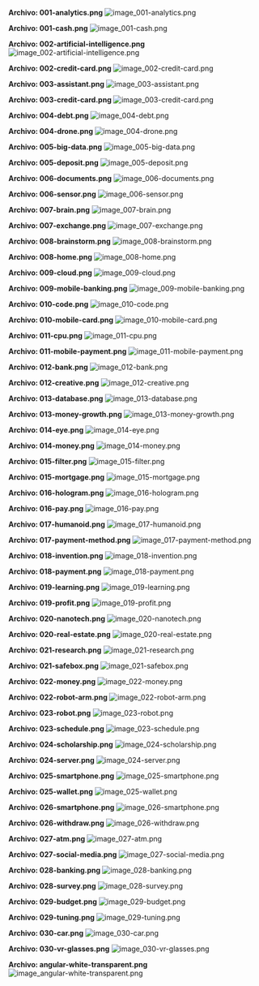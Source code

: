  **Archivo: 001-analytics.png** 
 ![image_001-analytics.png](img/001-analytics.png) 

 **Archivo: 001-cash.png** 
 ![image_001-cash.png](img/001-cash.png) 

 **Archivo: 002-artificial-intelligence.png** 
 ![image_002-artificial-intelligence.png](img/002-artificial-intelligence.png) 

 **Archivo: 002-credit-card.png** 
 ![image_002-credit-card.png](img/002-credit-card.png) 

 **Archivo: 003-assistant.png** 
 ![image_003-assistant.png](img/003-assistant.png) 

 **Archivo: 003-credit-card.png** 
 ![image_003-credit-card.png](img/003-credit-card.png) 

 **Archivo: 004-debt.png** 
 ![image_004-debt.png](img/004-debt.png) 

 **Archivo: 004-drone.png** 
 ![image_004-drone.png](img/004-drone.png) 

 **Archivo: 005-big-data.png** 
 ![image_005-big-data.png](img/005-big-data.png) 

 **Archivo: 005-deposit.png** 
 ![image_005-deposit.png](img/005-deposit.png) 

 **Archivo: 006-documents.png** 
 ![image_006-documents.png](img/006-documents.png) 

 **Archivo: 006-sensor.png** 
 ![image_006-sensor.png](img/006-sensor.png) 

 **Archivo: 007-brain.png** 
 ![image_007-brain.png](img/007-brain.png) 

 **Archivo: 007-exchange.png** 
 ![image_007-exchange.png](img/007-exchange.png) 

 **Archivo: 008-brainstorm.png** 
 ![image_008-brainstorm.png](img/008-brainstorm.png) 

 **Archivo: 008-home.png** 
 ![image_008-home.png](img/008-home.png) 

 **Archivo: 009-cloud.png** 
 ![image_009-cloud.png](img/009-cloud.png) 

 **Archivo: 009-mobile-banking.png** 
 ![image_009-mobile-banking.png](img/009-mobile-banking.png) 

 **Archivo: 010-code.png** 
 ![image_010-code.png](img/010-code.png) 

 **Archivo: 010-mobile-card.png** 
 ![image_010-mobile-card.png](img/010-mobile-card.png) 

 **Archivo: 011-cpu.png** 
 ![image_011-cpu.png](img/011-cpu.png) 

 **Archivo: 011-mobile-payment.png** 
 ![image_011-mobile-payment.png](img/011-mobile-payment.png) 

 **Archivo: 012-bank.png** 
 ![image_012-bank.png](img/012-bank.png) 

 **Archivo: 012-creative.png** 
 ![image_012-creative.png](img/012-creative.png) 

 **Archivo: 013-database.png** 
 ![image_013-database.png](img/013-database.png) 

 **Archivo: 013-money-growth.png** 
 ![image_013-money-growth.png](img/013-money-growth.png) 

 **Archivo: 014-eye.png** 
 ![image_014-eye.png](img/014-eye.png) 

 **Archivo: 014-money.png** 
 ![image_014-money.png](img/014-money.png) 

 **Archivo: 015-filter.png** 
 ![image_015-filter.png](img/015-filter.png) 

 **Archivo: 015-mortgage.png** 
 ![image_015-mortgage.png](img/015-mortgage.png) 

 **Archivo: 016-hologram.png** 
 ![image_016-hologram.png](img/016-hologram.png) 

 **Archivo: 016-pay.png** 
 ![image_016-pay.png](img/016-pay.png) 

 **Archivo: 017-humanoid.png** 
 ![image_017-humanoid.png](img/017-humanoid.png) 

 **Archivo: 017-payment-method.png** 
 ![image_017-payment-method.png](img/017-payment-method.png) 

 **Archivo: 018-invention.png** 
 ![image_018-invention.png](img/018-invention.png) 

 **Archivo: 018-payment.png** 
 ![image_018-payment.png](img/018-payment.png) 

 **Archivo: 019-learning.png** 
 ![image_019-learning.png](img/019-learning.png) 

 **Archivo: 019-profit.png** 
 ![image_019-profit.png](img/019-profit.png) 

 **Archivo: 020-nanotech.png** 
 ![image_020-nanotech.png](img/020-nanotech.png) 

 **Archivo: 020-real-estate.png** 
 ![image_020-real-estate.png](img/020-real-estate.png) 

 **Archivo: 021-research.png** 
 ![image_021-research.png](img/021-research.png) 

 **Archivo: 021-safebox.png** 
 ![image_021-safebox.png](img/021-safebox.png) 

 **Archivo: 022-money.png** 
 ![image_022-money.png](img/022-money.png) 

 **Archivo: 022-robot-arm.png** 
 ![image_022-robot-arm.png](img/022-robot-arm.png) 

 **Archivo: 023-robot.png** 
 ![image_023-robot.png](img/023-robot.png) 

 **Archivo: 023-schedule.png** 
 ![image_023-schedule.png](img/023-schedule.png) 

 **Archivo: 024-scholarship.png** 
 ![image_024-scholarship.png](img/024-scholarship.png) 

 **Archivo: 024-server.png** 
 ![image_024-server.png](img/024-server.png) 

 **Archivo: 025-smartphone.png** 
 ![image_025-smartphone.png](img/025-smartphone.png) 

 **Archivo: 025-wallet.png** 
 ![image_025-wallet.png](img/025-wallet.png) 

 **Archivo: 026-smartphone.png** 
 ![image_026-smartphone.png](img/026-smartphone.png) 

 **Archivo: 026-withdraw.png** 
 ![image_026-withdraw.png](img/026-withdraw.png) 

 **Archivo: 027-atm.png** 
 ![image_027-atm.png](img/027-atm.png) 

 **Archivo: 027-social-media.png** 
 ![image_027-social-media.png](img/027-social-media.png) 

 **Archivo: 028-banking.png** 
 ![image_028-banking.png](img/028-banking.png) 

 **Archivo: 028-survey.png** 
 ![image_028-survey.png](img/028-survey.png) 

 **Archivo: 029-budget.png** 
 ![image_029-budget.png](img/029-budget.png) 

 **Archivo: 029-tuning.png** 
 ![image_029-tuning.png](img/029-tuning.png) 

 **Archivo: 030-car.png** 
 ![image_030-car.png](img/030-car.png) 

 **Archivo: 030-vr-glasses.png** 
 ![image_030-vr-glasses.png](img/030-vr-glasses.png) 

 **Archivo: angular-white-transparent.png** 
 ![image_angular-white-transparent.png](img/angular-white-transparent.png) 

